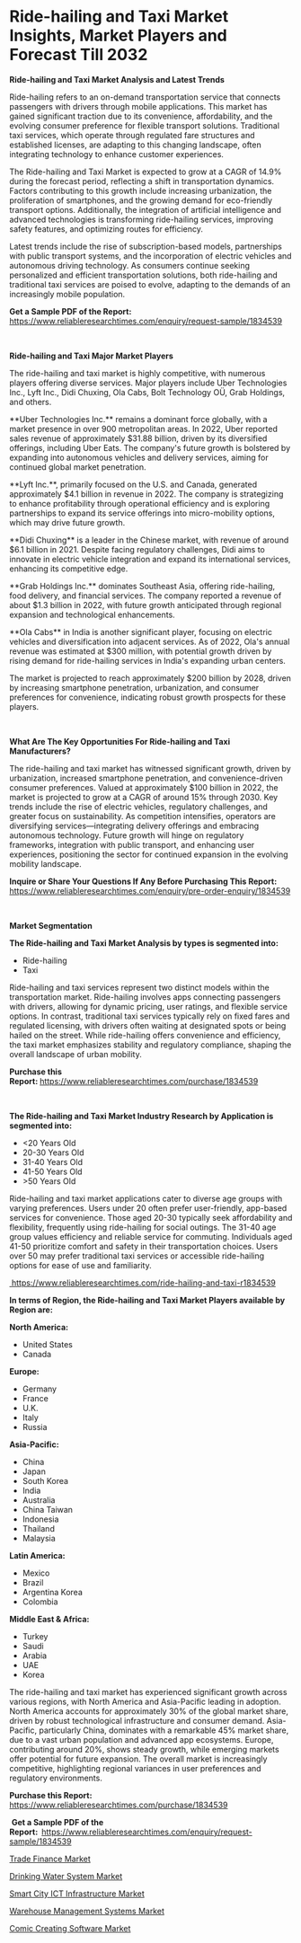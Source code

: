<p><h1>Ride-hailing and Taxi Market Insights, Market Players and Forecast Till 2032</h1></p><p><strong>Ride-hailing and Taxi Market Analysis and Latest Trends</strong></p>
<p><p>Ride-hailing refers to an on-demand transportation service that connects passengers with drivers through mobile applications. This market has gained significant traction due to its convenience, affordability, and the evolving consumer preference for flexible transport solutions. Traditional taxi services, which operate through regulated fare structures and established licenses, are adapting to this changing landscape, often integrating technology to enhance customer experiences.</p><p>The Ride-hailing and Taxi Market is expected to grow at a CAGR of 14.9% during the forecast period, reflecting a shift in transportation dynamics. Factors contributing to this growth include increasing urbanization, the proliferation of smartphones, and the growing demand for eco-friendly transport options. Additionally, the integration of artificial intelligence and advanced technologies is transforming ride-hailing services, improving safety features, and optimizing routes for efficiency.</p><p>Latest trends include the rise of subscription-based models, partnerships with public transport systems, and the incorporation of electric vehicles and autonomous driving technology. As consumers continue seeking personalized and efficient transportation solutions, both ride-hailing and traditional taxi services are poised to evolve, adapting to the demands of an increasingly mobile population.</p></p>
<p><strong>Get a Sample PDF of the Report:&nbsp;</strong> <a href="https://www.reliableresearchtimes.com/enquiry/request-sample/1834539?utm_campaign=2627&utm_medium=2&utm_source=Github&utm_content=ia&utm_term=11032025&utm_id=ride-hailing-and-taxi">https://www.reliableresearchtimes.com/enquiry/request-sample/1834539</a></p>
<p>&nbsp;</p>
<p><strong>Ride-hailing and Taxi Major Market Players</strong></p>
<p><p>The ride-hailing and taxi market is highly competitive, with numerous players offering diverse services. Major players include Uber Technologies Inc., Lyft Inc., Didi Chuxing, Ola Cabs, Bolt Technology OÜ, Grab Holdings, and others.</p><p>**Uber Technologies Inc.** remains a dominant force globally, with a market presence in over 900 metropolitan areas. In 2022, Uber reported sales revenue of approximately $31.88 billion, driven by its diversified offerings, including Uber Eats. The company's future growth is bolstered by expanding into autonomous vehicles and delivery services, aiming for continued global market penetration.</p><p>**Lyft Inc.**, primarily focused on the U.S. and Canada, generated approximately $4.1 billion in revenue in 2022. The company is strategizing to enhance profitability through operational efficiency and is exploring partnerships to expand its service offerings into micro-mobility options, which may drive future growth.</p><p>**Didi Chuxing** is a leader in the Chinese market, with revenue of around $6.1 billion in 2021. Despite facing regulatory challenges, Didi aims to innovate in electric vehicle integration and expand its international services, enhancing its competitive edge.</p><p>**Grab Holdings Inc.** dominates Southeast Asia, offering ride-hailing, food delivery, and financial services. The company reported a revenue of about $1.3 billion in 2022, with future growth anticipated through regional expansion and technological enhancements.</p><p>**Ola Cabs** in India is another significant player, focusing on electric vehicles and diversification into adjacent services. As of 2022, Ola's annual revenue was estimated at $300 million, with potential growth driven by rising demand for ride-hailing services in India's expanding urban centers.</p><p>The market is projected to reach approximately $200 billion by 2028, driven by increasing smartphone penetration, urbanization, and consumer preferences for convenience, indicating robust growth prospects for these players.</p></p>
<p>&nbsp;</p>
<p><strong>What Are The Key Opportunities For Ride-hailing and Taxi Manufacturers?</strong></p>
<p><p>The ride-hailing and taxi market has witnessed significant growth, driven by urbanization, increased smartphone penetration, and convenience-driven consumer preferences. Valued at approximately $100 billion in 2022, the market is projected to grow at a CAGR of around 15% through 2030. Key trends include the rise of electric vehicles, regulatory challenges, and greater focus on sustainability. As competition intensifies, operators are diversifying services—integrating delivery offerings and embracing autonomous technology. Future growth will hinge on regulatory frameworks, integration with public transport, and enhancing user experiences, positioning the sector for continued expansion in the evolving mobility landscape.</p></p>
<p><strong>Inquire or Share Your Questions If Any Before Purchasing This Report:</strong> <a href="https://www.reliableresearchtimes.com/enquiry/pre-order-enquiry/1834539?utm_campaign=2627&utm_medium=2&utm_source=Github&utm_content=ia&utm_term=11032025&utm_id=ride-hailing-and-taxi">https://www.reliableresearchtimes.com/enquiry/pre-order-enquiry/1834539</a></p>
<p>&nbsp;</p>
<p><strong>Market Segmentation</strong></p>
<p><strong>The Ride-hailing and Taxi Market Analysis by types is segmented into:</strong></p>
<p><ul><li>Ride-hailing</li><li>Taxi</li></ul></p>
<p><p>Ride-hailing and taxi services represent two distinct models within the transportation market. Ride-hailing involves apps connecting passengers with drivers, allowing for dynamic pricing, user ratings, and flexible service options. In contrast, traditional taxi services typically rely on fixed fares and regulated licensing, with drivers often waiting at designated spots or being hailed on the street. While ride-hailing offers convenience and efficiency, the taxi market emphasizes stability and regulatory compliance, shaping the overall landscape of urban mobility.</p></p>
<p><strong>Purchase this Report:&nbsp;</strong><a href="https://www.reliableresearchtimes.com/purchase/1834539?utm_campaign=2627&utm_medium=2&utm_source=Github&utm_content=ia&utm_term=11032025&utm_id=ride-hailing-and-taxi">https://www.reliableresearchtimes.com/purchase/1834539</a></p>
<p>&nbsp;</p>
<p><strong>The Ride-hailing and Taxi Market Industry Research by Application is segmented into:</strong></p>
<p><ul><li><20 Years Old</li><li>20-30 Years Old</li><li>31-40 Years Old</li><li>41-50 Years Old</li><li>>50 Years Old</li></ul></p>
<p><p>Ride-hailing and taxi market applications cater to diverse age groups with varying preferences. Users under 20 often prefer user-friendly, app-based services for convenience. Those aged 20-30 typically seek affordability and flexibility, frequently using ride-hailing for social outings. The 31-40 age group values efficiency and reliable service for commuting. Individuals aged 41-50 prioritize comfort and safety in their transportation choices. Users over 50 may prefer traditional taxi services or accessible ride-hailing options for ease of use and familiarity.</p></p>
<p><a href="https://www.reliableresearchtimes.com/ride-hailing-and-taxi-r1834539?utm_campaign=2627&utm_medium=2&utm_source=Github&utm_content=ia&utm_term=11032025&utm_id=ride-hailing-and-taxi">&nbsp;https://www.reliableresearchtimes.com/ride-hailing-and-taxi-r1834539</a></p>
<p><strong>In terms of Region, the Ride-hailing and Taxi Market Players available by Region are:</strong></p>
<p>
    <p> <strong> North America: </strong>
        <ul>
            <li>United States</li>
            <li>Canada</li>
        </ul>
        </p> 
    <p> <strong> Europe: </strong>
        <ul>
            <li>Germany</li>
            <li>France</li>
            <li>U.K.</li>
            <li>Italy</li>
            <li>Russia</li>
        </ul>
        </p> 
    <p> <strong> Asia-Pacific: </strong>
        <ul>
            <li>China</li>
            <li>Japan</li>
            <li>South Korea</li>
            <li>India</li>
            <li>Australia</li>
            <li>China Taiwan</li>
            <li>Indonesia</li>
            <li>Thailand</li>
            <li>Malaysia</li>
        </ul>
        </p> 
    <p> <strong> Latin America: </strong>
        <ul>
            <li>Mexico</li>
            <li>Brazil</li>
            <li>Argentina Korea</li>
            <li>Colombia</li>
        </ul>
        </p> 
    <p> <strong> Middle East & Africa: </strong>
        <ul>
            <li>Turkey</li>
            <li>Saudi</li>
            <li>Arabia</li>
            <li>UAE</li>
            <li>Korea</li>
        </ul>
    </p>
    </p>
<p><p>The ride-hailing and taxi market has experienced significant growth across various regions, with North America and Asia-Pacific leading in adoption. North America accounts for approximately 30% of the global market share, driven by robust technological infrastructure and consumer demand. Asia-Pacific, particularly China, dominates with a remarkable 45% market share, due to a vast urban population and advanced app ecosystems. Europe, contributing around 20%, shows steady growth, while emerging markets offer potential for future expansion. The overall market is increasingly competitive, highlighting regional variances in user preferences and regulatory environments.</p></p>
<p><strong>Purchase this Report: </strong><a href="https://www.reliableresearchtimes.com/purchase/1834539?utm_campaign=2627&utm_medium=2&utm_source=Github&utm_content=ia&utm_term=11032025&utm_id=ride-hailing-and-taxi">https://www.reliableresearchtimes.com/purchase/1834539</a></p>
<p>&nbsp;<strong>Get a Sample PDF of the Report:&nbsp;&nbsp;</strong><a href="https://www.reliableresearchtimes.com/enquiry/request-sample/1834539?utm_campaign=2627&utm_medium=2&utm_source=Github&utm_content=ia&utm_term=11032025&utm_id=ride-hailing-and-taxi">https://www.reliableresearchtimes.com/enquiry/request-sample/1834539</a></p>
<p><strong></strong></p>
<p><p><a href="https://github.com/abuegalawixo/Market-Research-Report-List-1/blob/main/trade-finance-market.md?utm_campaign=2627&utm_medium=2&utm_source=Github&utm_content=ia&utm_term=11032025&utm_id=ride-hailing-and-taxi">Trade Finance Market</a></p><p><a href="https://github.com/cernkomlkawi/Market-Research-Report-List-1/blob/main/drinking-water-system-market.md?utm_campaign=2627&utm_medium=2&utm_source=Github&utm_content=ia&utm_term=11032025&utm_id=ride-hailing-and-taxi">Drinking Water System Market</a></p><p><a href="https://github.com/trossdushi7u/Market-Research-Report-List-1/blob/main/smart-city-ict-infrastructure-market.md?utm_campaign=2627&utm_medium=2&utm_source=Github&utm_content=ia&utm_term=11032025&utm_id=ride-hailing-and-taxi">Smart City ICT Infrastructure Market</a></p><p><a href="https://github.com/boonegoicks7/Market-Research-Report-List-1/blob/main/warehouse-management-systems-market.md?utm_campaign=2627&utm_medium=2&utm_source=Github&utm_content=ia&utm_term=11032025&utm_id=ride-hailing-and-taxi">Warehouse Management Systems Market</a></p><p><a href="https://github.com/godutetraeva/Market-Research-Report-List-1/blob/main/comic-creating-software-market.md?utm_campaign=2627&utm_medium=2&utm_source=Github&utm_content=ia&utm_term=11032025&utm_id=ride-hailing-and-taxi">Comic Creating Software Market</a></p></p>